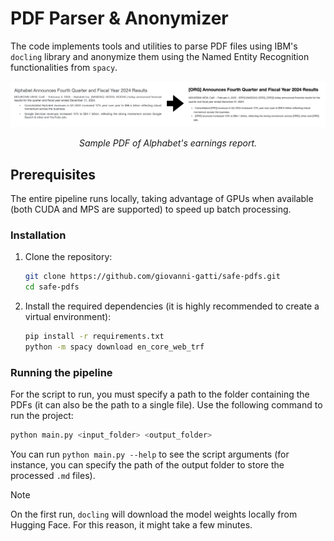 # PDF Parser & Anonymizer
The code implements tools and utilities to parse PDF files using IBM's `docling` library and anonymize them using the Named Entity Recognition functionalities from `spacy`.

<div align="center">
  <img src="assets/output.png" alt="demo">
  <p><em>Sample PDF of Alphabet's earnings report.</em></p>
</div>

## Prerequisites
The entire pipeline runs locally, taking advantage of GPUs when available (both CUDA and MPS are supported) to speed up batch processing.

### Installation
1. Clone the repository:

   ```bash
   git clone https://github.com/giovanni-gatti/safe-pdfs.git
   cd safe-pdfs
   ```

2. Install the required dependencies (it is highly recommended to create a virtual environment):
    ```bash
    pip install -r requirements.txt
    python -m spacy download en_core_web_trf
    ```

### Running the pipeline
For the script to run, you must specify a path to the folder containing the PDFs (it can also be the path to a single file).
Use the following command to run the project:

   ```bash
   python main.py <input_folder> <output_folder> 
   ```

You can run `python main.py --help` to see the script arguments (for instance, you can specify the path of the output folder to store the processed `.md` files).

> [!NOTE]  
> On the first run, `docling` will download the model weights locally from Hugging Face. For this reason, it might take a few minutes.
